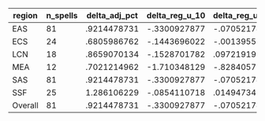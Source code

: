 region|n_spells|delta_adj_pct|delta_reg_u_10|delta_reg_u_20|delta_reg_u_30|delta_reg_u_40|delta_reg_u_50|delta_reg_u_60|delta_reg_u_70|delta_reg_u_80|delta_reg_u_90
---|---|---|---|---|---|---|---|---|---|---|---
EAS|81|.9214478731|-.3300927877|-.0705217496|.2901049554|.4197521508|.7662596703|1.1214782|1.492157102|1.904396057|2.374832869
ECS|24|.6805986762|-.1443696022|-.0013955832|.1183042526|.1756620407|.4949632585|.764649868|1.004411697|1.412716746|1.645136476
LCN|18|.8659070134|-.1528701782|.0972191915|.458666116|.496730268|.5376137495|.6970688701|1.089253068|1.834116817|2.167203665
MEA|12|.7021214962|-1.710348129|-.8284057379|-.4483642578|-.1699390411|1.01478672|1.715368271|1.788669586|1.902871132|3.082644701
SAS|81|.9214478731|-.3300927877|-.0705217496|.2901049554|.4197521508|.7662596703|1.1214782|1.492157102|1.904396057|2.374832869
SSF|25|1.286106229|-.0854110718|.0149473464|.6258043647|.8297474384|1.047798157|1.488720179|2.141991138|2.494554043|2.989532232
Overall|81|.9214478731|-.3300927877|-.0705217496|.2901049554|.4197521508|.7662596703|1.1214782|1.492157102|1.904396057|2.374832869
